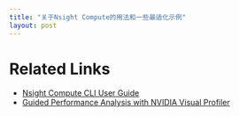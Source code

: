 ```yaml
---
title: "关于Nsight Compute的用法和一些最适化示例"
layout: post
---
```


<script async src="https://cdn.jsdelivr.net/npm/mathjax@3/es5/tex-chtml.js" id="MathJax-script"></script>
<script>
MathJax = {
  tex: {
    inlineMath: [['$', '$'],['\$', '\$']]
  }
};
</script>

# Related Links
+ [Nsight Compute CLI User Guide](https://docs.nvidia.com/nsight-compute/NsightComputeCli/)
+ [Guided Performance Analysis with NVIDIA Visual Profiler](https://on-demand.gputechconf.com/gtc/2013/webinar/gtc-express-guided-analysis-nvidia-visual-profiler.pdf)

<script src="https://utteranc.es/client.js"
        repo="jooooow/jooooow.github.io"
        issue-term="pathname"
        theme="github-light"
        crossorigin="anonymous"
        async>
</script>